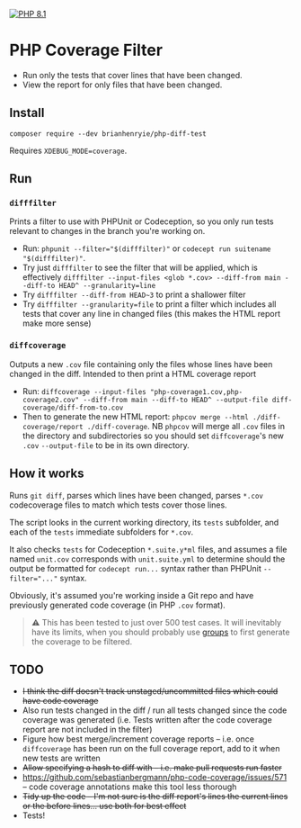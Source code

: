 [![PHP 8.1](https://img.shields.io/badge/PHP-8.1-8892BF.svg?logo=php)](https://php.net)

# PHP Coverage Filter

* Run only the tests that cover lines that have been changed.
* View the report for only files that have been changed. 

## Install

```
composer require --dev brianhenryie/php-diff-test
```

Requires `XDEBUG_MODE=coverage`.

## Run

### `difffilter` 

Prints a filter to use with PHPUnit or Codeception, so you only run tests relevant to changes in the branch you're working on.

* Run: `phpunit --filter="$(difffilter)"` or `codecept run suitename "$(difffilter)"`.
* Try just `difffilter` to see the filter that will be applied, which is effectively `difffilter --input-files <glob *.cov> --diff-from main --diff-to HEAD^ --granularity=line`
* Try `difffilter --diff-from HEAD~3` to print a shallower filter
* Try `difffilter --granularity=file` to print a filter which includes all tests that cover any line in changed files (this makes the HTML report make more sense)

### `diffcoverage`

Outputs a new `.cov` file containing only the files whose lines have been changed in the diff. Intended to then print a HTML coverage report

* Run: `diffcoverage --input-files "php-coverage1.cov,php-coverage2.cov" --diff-from main --diff-to HEAD^ --output-file diff-coverage/diff-from-to.cov`
* Then to generate the new HTML report: `phpcov merge --html ./diff-coverage/report ./diff-coverage`. NB `phpcov` will merge all `.cov` files in the directory and subdirectories so you should set `diffcoverage`'s new `.cov` `--output-file` to be in its own directory.

## How it works

Runs `git diff`, parses which lines have been changed, parses `*.cov` codecoverage files to match which tests cover those lines.

The script looks in the current working directory, its `tests` subfolder, and each of the `tests` immediate subfolders for `*.cov`.

It also checks `tests` for Codeception `*.suite.y*ml` files, and assumes a file named `unit.cov` corresponds with `unit.suite.yml` to determine should the output be formatted for `codecept run...` syntax rather than PHPUnit `--filter="..."` syntax.

Obviously, it's assumed you're working inside a Git repo and have previously generated code coverage (in PHP `.cov` format).

> ⚠️ This has been tested to just over 500 test cases. It will inevitably have its limits, when you should probably use [groups](https://docs.phpunit.de/en/10.5/annotations.html#group) to first generate the coverage to be filtered.

## TODO

* ~~I think the diff doesn't track unstaged/uncommitted files which could have code coverage~~
* Also run tests changed in the diff / run all tests changed since the code coverage was generated (i.e. Tests written after the code coverage report are not included in the filter)
* Figure how best merge/increment coverage reports – i.e. once `diffcoverage` has been run on the full coverage report, add to it when new tests are written
* ~~Allow specifying a hash to diff with – i.e. make pull requests run faster~~
* https://github.com/sebastianbergmann/php-code-coverage/issues/571 – code coverage annotations make this tool less thorough 
* ~~Tidy up the code – I'm not sure is the diff report's lines the current lines or the before lines... use both for best effect~~
* Tests!
